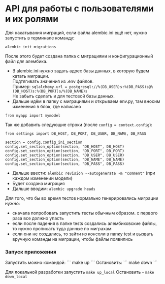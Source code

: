 # API для работы с пользователями и их ролями

Для накатывания миграций, если файла alembic.ini ещё нет, нужно запустить в терминале команду:

```
alembic init migrations
```

После этого будет создана папка с миграциями и конфигурационный файл для алембика.

- В alembic.ini нужно задать адрес базы данных, в которую будем катать миграции.  
Подтягивать значения из .env файлов.  
Пример: ```sqlalchemy.url = postgresql://%(DB_USER)s:%(DB_PASS)s@%(DB_HOST)s:%(DB_PORT)s/%(DB_NAME)s```  
Не забыть сделать и для тестовой базы данных.
- Дальше идём в папку с миграциями и открываем env.py, там вносим изменения в блок, где написано 

```
from myapp import mymodel
```

Так же добавить следующие строки (после ```config = context.config```):

```
from settings import DB_HOST, DB_PORT, DB_USER, DB_NAME, DB_PASS

section = config.config_ini_section
config.set_section_option(section, "DB_HOST", DB_HOST)
config.set_section_option(section, "DB_PORT", DB_PORT)
config.set_section_option(section, "DB_USER", DB_USER)
config.set_section_option(section, "DB_NAME", DB_NAME)
config.set_section_option(section, "DB_PASS", DB_PASS)
```

- Дальше ввести: ```alembic revision --autogenerate -m "comment"``` (при каждом изменении модели)
- Будет создана миграция
- Дальше вводим: ```alembic upgrade heads```


Для того, что бы во время тестов нормально генерировались миграции нужно:

- сначала попробовать запустить тесты обычным образом. с первого раза все должно упасть
- если после падения в папке tests создались алембиковские файлы, то нужно прописать туда данные по миграхам
- если они не создались, то зайти из консоли в папку test и вызвать вручную команды на миграции, чтобы файлы появились


<h3>Запуск приложения</h3>
Запустить можно командой:
```
make up
```  
Остановить: 
```
make down
```  

Для локальной разработки запустить ```make up_local```
Остановить - ```make down_local```
